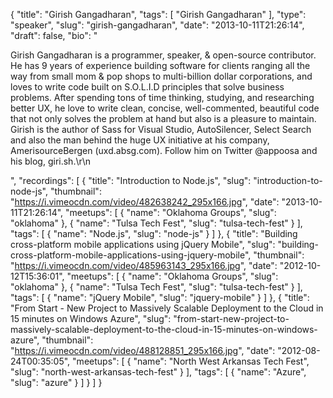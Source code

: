 {
  "title": "Girish Gangadharan",
  "tags": [
    "Girish Gangadharan"
  ],
  "type": "speaker",
  "slug": "girish-gangadharan",
  "date": "2013-10-11T21:26:14",
  "draft": false,
  "bio": "<p>Girish Gangadharan is a programmer, speaker, & open-source contributor. He has 9 years of experience building software for clients ranging all the way from small mom & pop shops to multi-billion dollar corporations, and loves to write code built on S.O.L.I.D principles that solve business problems. After spending tons of time thinking, studying, and researching better UX, he love to write clean, concise, well-commented, beautiful code that not only solves the problem at hand but also is a pleasure to maintain. Girish is the author of Sass for Visual Studio, AutoSilencer, Select Search and also the man behind the huge UX initiative at his company, AmerisourceBergen (uxd.absg.com). Follow him on Twitter @appoosa and his blog, giri.sh.\r\n</p>",
  "recordings": [
    {
      "title": "Introduction to Node.js",
      "slug": "introduction-to-node-js",
      "thumbnail": "https://i.vimeocdn.com/video/482638242_295x166.jpg",
      "date": "2013-10-11T21:26:14",
      "meetups": [
        {
          "name": "Oklahoma Groups",
          "slug": "oklahoma"
        },
        {
          "name": "Tulsa Tech Fest",
          "slug": "tulsa-tech-fest"
        }
      ],
      "tags": [
        {
          "name": "Node.js",
          "slug": "node-js"
        }
      ]
    },
    {
      "title": "Building cross-platform mobile applications using jQuery Mobile",
      "slug": "building-cross-platform-mobile-applications-using-jquery-mobile",
      "thumbnail": "https://i.vimeocdn.com/video/485963143_295x166.jpg",
      "date": "2012-10-12T15:36:01",
      "meetups": [
        {
          "name": "Oklahoma Groups",
          "slug": "oklahoma"
        },
        {
          "name": "Tulsa Tech Fest",
          "slug": "tulsa-tech-fest"
        }
      ],
      "tags": [
        {
          "name": "jQuery Mobile",
          "slug": "jquery-mobile"
        }
      ]
    },
    {
      "title": "From Start - New Project to Massively Scalable Deployment to the Cloud in 15 minutes on Windows Azure",
      "slug": "from-start-new-project-to-massively-scalable-deployment-to-the-cloud-in-15-minutes-on-windows-azure",
      "thumbnail": "https://i.vimeocdn.com/video/488128851_295x166.jpg",
      "date": "2012-08-24T00:35:05",
      "meetups": [
        {
          "name": "North West Arkansas Tech Fest",
          "slug": "north-west-arkansas-tech-fest"
        }
      ],
      "tags": [
        {
          "name": "Azure",
          "slug": "azure"
        }
      ]
    }
  ]
}
